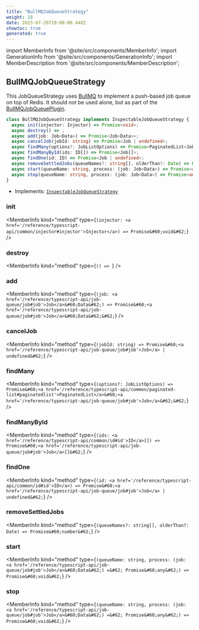 ```yaml
---
title: "BullMQJobQueueStrategy"
weight: 10
date: 2023-07-26T19:00:00.448Z
showtoc: true
generated: true
---
```

<!-- This file was generated from the Vendure source. Do not modify. Instead, re-run the "docs:build" script -->
import MemberInfo from '@site/src/components/MemberInfo';
import GenerationInfo from '@site/src/components/GenerationInfo';
import MemberDescription from '@site/src/components/MemberDescription';


## BullMQJobQueueStrategy

<GenerationInfo sourceFile="packages/job-queue-plugin/src/bullmq/bullmq-job-queue-strategy.ts" sourceLine="31" packageName="@vendure/job-queue-plugin" />

This JobQueueStrategy uses [BullMQ](https://docs.bullmq.io/) to implement a push-based job queue
on top of Redis. It should not be used alone, but as part of the <a href='/reference/typescript-api/core-plugins/job-queue-plugin/bull-mqjob-queue-plugin#bullmqjobqueueplugin'>BullMQJobQueuePlugin</a>.

```ts title="Signature"
class BullMQJobQueueStrategy implements InspectableJobQueueStrategy {
  async init(injector: Injector) => Promise<void>;
  async destroy() => ;
  async add(job: Job<Data>) => Promise<Job<Data>>;
  async cancelJob(jobId: string) => Promise<Job | undefined>;
  async findMany(options?: JobListOptions) => Promise<PaginatedList<Job>>;
  async findManyById(ids: ID[]) => Promise<Job[]>;
  async findOne(id: ID) => Promise<Job | undefined>;
  async removeSettledJobs(queueNames?: string[], olderThan?: Date) => Promise<number>;
  async start(queueName: string, process: (job: Job<Data>) => Promise<any>) => Promise<void>;
  async stop(queueName: string, process: (job: Job<Data>) => Promise<any>) => Promise<void>;
}
```
* Implements: <code><a href='/reference/typescript-api/job-queue/inspectable-job-queue-strategy#inspectablejobqueuestrategy'>InspectableJobQueueStrategy</a></code>



<div className="members-wrapper">

### init

<MemberInfo kind="method" type={`(injector: <a href='/reference/typescript-api/common/injector#injector'>Injector</a>) => Promise&#60;void&#62;`}   />


### destroy

<MemberInfo kind="method" type={`() => `}   />


### add

<MemberInfo kind="method" type={`(job: <a href='/reference/typescript-api/job-queue/job#job'>Job</a>&#60;Data&#62;) => Promise&#60;<a href='/reference/typescript-api/job-queue/job#job'>Job</a>&#60;Data&#62;&#62;`}   />


### cancelJob

<MemberInfo kind="method" type={`(jobId: string) => Promise&#60;<a href='/reference/typescript-api/job-queue/job#job'>Job</a> | undefined&#62;`}   />


### findMany

<MemberInfo kind="method" type={`(options?: JobListOptions) => Promise&#60;<a href='/reference/typescript-api/common/paginated-list#paginatedlist'>PaginatedList</a>&#60;<a href='/reference/typescript-api/job-queue/job#job'>Job</a>&#62;&#62;`}   />


### findManyById

<MemberInfo kind="method" type={`(ids: <a href='/reference/typescript-api/common/id#id'>ID</a>[]) => Promise&#60;<a href='/reference/typescript-api/job-queue/job#job'>Job</a>[]&#62;`}   />


### findOne

<MemberInfo kind="method" type={`(id: <a href='/reference/typescript-api/common/id#id'>ID</a>) => Promise&#60;<a href='/reference/typescript-api/job-queue/job#job'>Job</a> | undefined&#62;`}   />


### removeSettledJobs

<MemberInfo kind="method" type={`(queueNames?: string[], olderThan?: Date) => Promise&#60;number&#62;`}   />


### start

<MemberInfo kind="method" type={`(queueName: string, process: (job: <a href='/reference/typescript-api/job-queue/job#job'>Job</a>&#60;Data&#62;) =&#62; Promise&#60;any&#62;) => Promise&#60;void&#62;`}   />


### stop

<MemberInfo kind="method" type={`(queueName: string, process: (job: <a href='/reference/typescript-api/job-queue/job#job'>Job</a>&#60;Data&#62;) =&#62; Promise&#60;any&#62;) => Promise&#60;void&#62;`}   />




</div>
